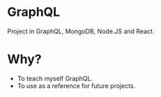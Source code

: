 # GraphQL

Project in GraphQL, MongoDB, Node.JS and React.

# Why?

* To teach myself GraphQL.
* To use as a reference for future projects.
